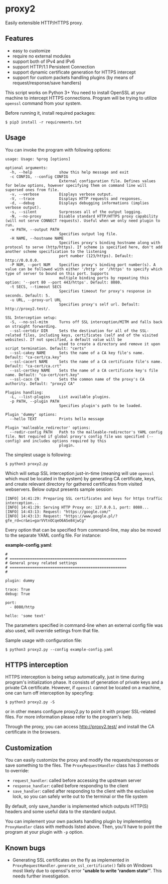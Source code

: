 # proxy2

Easily extensible HTTP/HTTPS proxy.


## Features

* easy to customize
* require no external modules
* support both of IPv4 and IPv6
* support HTTP/1.1 Persistent Connection
* support dynamic certificate generation for HTTPS intercept
* support for custom packets handling plugins (by means of request/response/save handlers)

This script works on Python 3+
You need to install OpenSSL at your machine to intercept HTTPS connections.
Program will be trying to utilize `openssl` command from your system.

Before running it, install required packages:

```
$ pip3 install -r requirements.txt
```


## Usage

You can invoke the program with following options:

```
usage: Usage: %prog [options]

optional arguments:
  -h, --help            show this help message and exit
  -c CONFIG, --config CONFIG
                        External configuration file. Defines values for below options, however specifying them on command line will supersed ones from file.
  -v, --verbose         Displays verbose output.
  -V, --trace           Displays HTTP requests and responses.
  -d, --debug           Displays debugging informations (implies verbose output).
  -s, --silent          Surpresses all of the output logging.
  -N, --no-proxy        Disable standard HTTP/HTTPS proxy capability (will not serve CONNECT requests). Useful when we only need plugin to run.
  -w PATH, --output PATH
                        Specifies output log file.
  -H NAME, --hostname NAME
                        Specifies proxy's binding hostname along with protocol to serve (http/https). If scheme is specified here, don't add another scheme specification to the listening
                        port number (123/https). Default: http://0.0.0.0.
  -P NUM, --port NUM    Specifies proxy's binding port number(s). A value can be followed with either '/http' or '/https' to specify which type of server to bound on this port. Supports
                        multiple binding ports by repeating this option: '--port 80 --port 443/https'. Default: 8080.
  -t SECS, --timeout SECS
                        Specifies timeout for proxy's response in seconds. Default: 5.
  -u URL, --proxy-url URL
                        Specifies proxy's self url. Default: http://proxy2.test/.

SSL Interception setup:
  -S, --no-ssl-mitm     Turns off SSL interception/MITM and falls back on straight forwarding.
  --ssl-certdir DIR     Sets the destination for all of the SSL-related files, including keys, certificates (self and of the visited websites). If not specified, a default value will be
                        used to create a directory and remove it upon script termination. Default: "certs"
  --ssl-cakey NAME      Sets the name of a CA key file's name. Default: "ca-cert/ca.key"
  --ssl-cacert NAME     Sets the name of a CA certificate file's name. Default: "ca-cert/ca.crt"
  --ssl-certkey NAME    Sets the name of a CA certificate key's file name. Default: "ca-cert/cert.key"
  --ssl-cacn CN         Sets the common name of the proxy's CA authority. Default: "proxy2 CA"

Plugins handling:
  -L, --list-plugins    List available plugins.
  -p PATH, --plugin PATH
                        Specifies plugin's path to be loaded.

Plugin 'dummy' options:
  --hello TEXT          Prints hello message

Plugin 'malleable_redirector' options:
  --redir-config PATH   Path to the malleable-redirector's YAML config file. Not required if global proxy's config file was specified (--config) and includes options required by this
                        plugin.
```

The simplest usage is following:

```
$ python3 proxy2.py
```

Which will setup SSL interception just-in-time (meaning will use `openssl` which must be located in the system) by generating CA certificate, keys, and create relevant directory for gathered certificates from visited webservers. Below output presents sample session:

```
[INFO] 14:41:29: Preparing SSL certificates and keys for https traffic interception...
[INFO] 14:41:29: Serving HTTP Proxy on: 127.0.0.1, port: 8080...
[INFO] 14:43:13: Request: "https://google.com/"
[INFO] 14:43:13: Request: "https://www.google.pl/?gfe_rd=cr&ei=garVVtnOCqeO6ASe84jwCg"
```

Every option that can be specified from command-line, may also be moved to the separate YAML config file. For instance:

**example-config.yaml**:
```
#
# ====================================================
# General proxy related settings
# ====================================================
#

plugin: dummy

trace: True
debug: True

port:
  - 8080/http

hello: 'some text'

```

The parameters specified in command-line when an external config file was also used, will override settings from that file. 

Sample usage with configuration file:

```
$ python3 proxy2.py --config example-config.yaml
```


## HTTPS interception

HTTPS interception is being setup automatically, just in time during program's initialization phase. It consists of generation of private keys and a private CA certificate. However, if `openssl` cannot be located on a machine, one can turn off interception by specyfing:

```
$ python3 proxy2.py -S
```

or in other means configure proxy2.py to point it with proper SSL-related files. For more information please refer to the program's help. 

Through the proxy, you can access http://proxy2.test/ and install the CA certificate in the browsers.


## Customization

You can easily customize the proxy and modify the requests/responses or save something to the files.
The `ProxyRequestHandler` class has 3 methods to override:

* `request_handler`: called before accessing the upstream server
* `response_handler`: called before responding to the client
* `save_handler`: called after responding to the client with the exclusive lock, so you can safely write out to the terminal or the file system

By default, only save_handler is implemented which outputs HTTP(S) headers and some useful data to the standard output.

You can implement your own packets handling plugin by implementing `ProxyHandler` class with methods listed above. Then, you'll have to point the program at your plugin with `-p` option.



## Known bugs

- Generating SSL certificates on the fly as implemented in `ProxyRequestHandler.generate_ssl_certificate()` fails on Windows most likely due to openssl's error "__unable to write 'random state'__". This needs further investigation.
